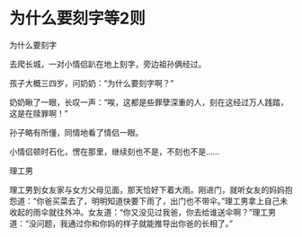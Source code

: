 # 为什么要刻字等2则

为什么要刻字

去爬长城，一对小情侣趴在地上刻字，旁边祖孙俩经过。

孩子大概三四岁，问奶奶：“为什么要刻字啊？”

奶奶瞅了一眼，长叹一声：“唉，这都是些罪孽深重的人，刻在这经过万人践踏，这是在赎罪啊！”

孙子略有所懂，同情地看了情侣一眼。

小情侣顿时石化，愣在那里，继续刻也不是，不刻也不是……

理工男

理工男到女友家与女方父母见面，那天恰好下着大雨。刚进门，就听女友的妈妈抱怨道：“你爸买菜去了，明明知道快要下雨了，出门也不带伞。”理工男拿上自己未收起的雨伞就往外冲。女友道：“你又没见过我爸，你去给谁送伞啊？”理工男道：“没问题，我通过你和你妈的样子就能推导出你爸的长相了。”